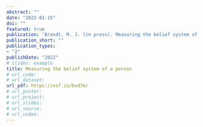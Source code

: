 ```yaml
---
abstract: ""
date: "2022-01-15"
doi: ""
featured: true
publication: 'Brandt, M. J. (in press). Measuring the belief system of a person. *Journal of Personality and Social Psychology.*'
publication_short: ""
publication_types:
- "2"
publishDate: "2022"
# slides: example
title: Measuring the belief system of a person
# url_code:
# url_dataset:
url_pdf: https://osf.io/bxd7m/
# url_poster:
# url_project:
# url_slides:
# url_source:
# url_video:
---
```

